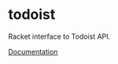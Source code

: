 todoist
=======

Racket interface to Todoist API.

[Documentation](http://jxonas.github.io/todoist)
